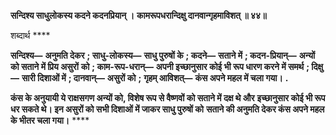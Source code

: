 **सन्दिश्य साधुलोकस्य कदने कदनप्रियान् ।** **कामरूपधरान्दिक्षु दानवान्गृहमाविशत् ॥ ४४॥** 

शब्दार्थ **** 

**सन्दिश्य—** **अनुमति देकर** **; साधु-लोकस्य—** **साधु पुरुषों के** **; कदने—** **सताने में** **; कदन-प्रियान्—** **अन्यों को सताने में प्रिय असुरों** **को** **; काम-रूप-धरान्—** **अपनी इच्छानुसार कोई भी रूप धारण करने में समर्थ** **; दिक्षु—** **सारी दिशाओं में** **; दानवान्—** **असुरों को** **;** **गृहम् आविशत्—** **कंस अपने महल में चला गया।** **.** 

**कंस के अनुयायी ये राक्षसगण अन्यों को, विशेष रूप से वैष्णवों को सताने में दक्ष थे और** **इच्छानुसार कोई भी रूप धर सकते थे। इन असुरों को सभी दिशाओं में जाकर साधु पुरुषों को** **सताने की अनुमति देकर कंस अपने महल के भीतर चला गया।** **** 